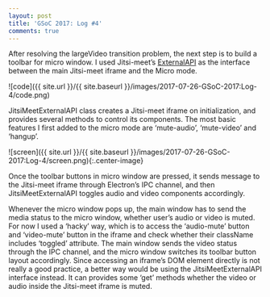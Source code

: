 ```yaml
---
layout: post
title: 'GSoC 2017: Log #4'
comments: true
---
```


After resolving the largeVideo transition problem, the next step is to build a toolbar for micro window. I used Jitsi-meet’s [ExternalAPI](https://github.com/jitsi/jitsi-meet/blob/master/doc/api.md) as the interface between the main Jitsi-meet iframe and the Micro mode.

![code]({{ site.url }}/{{ site.baseurl }}/images/2017-07-26-GSoC-2017:Log-4/code.png)

JitsiMeetExternalAPI class creates a Jitsi-meet iframe on initialization, and provides several methods to control its components. The most basic features I first added to the micro mode are ‘mute-audio’, ‘mute-video’ and ‘hangup’.

![screen]({{ site.url }}/{{ site.baseurl }}/images/2017-07-26-GSoC-2017:Log-4/screen.png){:.center-image}

Once the toolbar buttons in micro window are pressed, it sends message to the Jitsi-meet iframe through Electron’s IPC channel, and then JitsiMeetExternalAPI toggles audio and video components accordingly.

Whenever the micro window pops up, the main window has to send the media status to the micro window, whether user’s audio or video is muted. For now I used a ‘hacky’ way, which is to access the ‘audio-mute’ button and ‘video-mute’ button in the iframe and check whether their className includes ‘toggled’ attribute. The main window sends the video status through the IPC channel, and the micro window switches its toolbar button layout accordingly. Since accessing an iframe’s DOM element directly is not really a good practice, a better way would be using the JitsiMeetExternalAPI interface instead. It can provides some ‘get’ methods whether the video or audio inside the Jitsi-meet iframe is muted.
